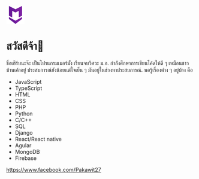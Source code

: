 ![alt text](https://github.com/adam-p/markdown-here/raw/master/src/common/images/icon48.png "Logo Title Text 1")

# สวัสดีจ้า👋
ชื่อเฮิร์บนะจ๊ะ เป็นโปรแกรมเมอร์มั้ง เรียนจบวิศวะ ม.อ. กำลังศึกษาการเขียนโค้ดให้ดี ๆ เหมือนชาวบ้านเค้าอยู๋ ประสบการณ์ยังน้อยเเต่ใจเย็น ๆ มันอยู่ในช่วงหาประสบการณ์.
พอรู้เรื่องต่าง ๆ อยู่บ้าง คือ
- JavaScript
- TypeScript
- HTML
- CSS
- PHP
- Python
- C/C++
- SQL
- Django
- React/React native
- Agular
- MongoDB
- Firebase


<https://www.facebook.com/Pakawit27>
